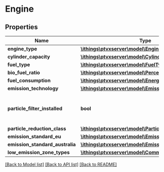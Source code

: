 # Engine

## Properties
Name | Type | Description | Notes
------------ | ------------- | ------------- | -------------
**engine_type** | [**\ithings\ptvxserver\model\EngineType**](EngineType.md) |  | [optional] 
**cylinder_capacity** | [**\ithings\ptvxserver\model\CylinderCapacity**](CylinderCapacity.md) |  | [optional] 
**fuel_type** | [**\ithings\ptvxserver\model\FuelType**](FuelType.md) |  | [optional] 
**bio_fuel_ratio** | [**\ithings\ptvxserver\model\Percent**](Percent.md) |  | [optional] 
**fuel_consumption** | [**\ithings\ptvxserver\model\EnergyConsumption**](EnergyConsumption.md) |  | [optional] 
**emission_technology** | [**\ithings\ptvxserver\model\EmissionTechnology**](EmissionTechnology.md) |  | [optional] 
**particle_filter_installed** | **bool** | Describes if a particle filter is installed. (2) | [optional] 
**particle_reduction_class** | [**\ithings\ptvxserver\model\ParticleReductionClass**](ParticleReductionClass.md) |  | [optional] 
**emission_standard_eu** | [**\ithings\ptvxserver\model\EmissionStandardEU**](EmissionStandardEU.md) |  | [optional] 
**emission_standard_australia** | [**\ithings\ptvxserver\model\EmissionStandardAustralia**](EmissionStandardAustralia.md) |  | [optional] 
**low_emission_zone_types** | [**\ithings\ptvxserver\model\CommaSeparatedList**](CommaSeparatedList.md) |  | [optional] 

[[Back to Model list]](../../README.md#documentation-for-models) [[Back to API list]](../../README.md#documentation-for-api-endpoints) [[Back to README]](../../README.md)

